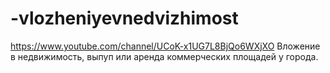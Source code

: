 # -vlozheniyevnedvizhimost
https://www.youtube.com/channel/UCoK-x1UG7L8BjQo6WXjXO
Вложение в недвижимость, выпуп или аренда коммерческих площадей у города. 
